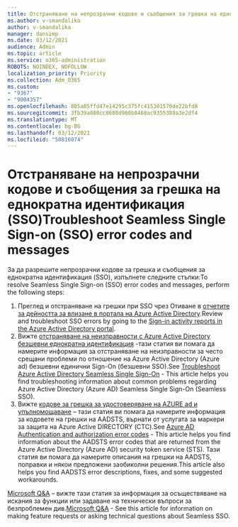 ```yaml
---
title: Отстраняване на непрозрачни кодове и съобщения за грешка на еднократна идентификация (SSO)
ms.author: v-smandalika
author: v-smandalika
manager: dansimp
ms.date: 03/12/2021
audience: Admin
ms.topic: article
ms.service: o365-administration
ROBOTS: NOINDEX, NOFOLLOW
localization_priority: Priority
ms.collection: Adm_O365
ms.custom:
- "9367"
- "9004357"
ms.openlocfilehash: 805a85ffd47e14295c375fc415301570de22bfd8
ms.sourcegitcommit: 3fb39a080cc8680d960b8468ac9355389a3e2df4
ms.translationtype: MT
ms.contentlocale: bg-BG
ms.lasthandoff: 03/12/2021
ms.locfileid: "50816074"
---
```

# <a name="troubleshoot-seamless-single-sign-on-sso-error-codes-and-messages"></a><span data-ttu-id="2757f-102">Отстраняване на непрозрачни кодове и съобщения за грешка на еднократна идентификация (SSO)</span><span class="sxs-lookup"><span data-stu-id="2757f-102">Troubleshoot Seamless Single Sign-on (SSO) error codes and messages</span></span>

<span data-ttu-id="2757f-103">За да разрешите непрозрачни кодове за грешка и съобщения за еднократна идентификация (SSO), изпълнете следните стъпки:</span><span class="sxs-lookup"><span data-stu-id="2757f-103">To resolve Seamless Single Sign-on (SSO) error codes and messages, perform the following steps:</span></span>

1. <span data-ttu-id="2757f-104">Преглед и отстраняване на грешки при SSO чрез Отиване в [отчетите за дейността за влизане в портала на Azure Active Directory](https://docs.microsoft.com/azure/active-directory/reports-monitoring/concept-sign-ins).</span><span class="sxs-lookup"><span data-stu-id="2757f-104">Review and troubleshoot SSO errors by going to the [Sign-in activity reports in the Azure Active Directory portal](https://docs.microsoft.com/azure/active-directory/reports-monitoring/concept-sign-ins).</span></span>
2. <span data-ttu-id="2757f-105">Вижте [отстраняване на неизправности с Azure Active Directory безшевни еднократна идентификация](https://docs.microsoft.com/azure/active-directory/hybrid/tshoot-connect-sso#sign-in-failure-reasons-in-the-azure-active-directory-admin-center-needs-a-premium-license) -тази статия ви помага да намерите информация за отстраняване на неизправности за често срещани проблеми по отношение на Azure Active Directory (Azure ad) безшевни единични Sign-On (безшевни SSO).</span><span class="sxs-lookup"><span data-stu-id="2757f-105">See [Troubleshoot Azure Active Directory Seamless Single Sign-On](https://docs.microsoft.com/azure/active-directory/hybrid/tshoot-connect-sso#sign-in-failure-reasons-in-the-azure-active-directory-admin-center-needs-a-premium-license) - This article helps you find troubleshooting information about common problems regarding Azure Active Directory (Azure AD) Seamless Single Sign-On (Seamless SSO).</span></span>
3. <span data-ttu-id="2757f-106">Вижте [кодове за грешка за удостоверяване на AZURE ad и упълномощаване](https://docs.microsoft.com/azure/active-directory/develop/reference-aadsts-error-codes#lookup-current-error-code-information) – тази статия ви помага да намерите информация за кодовете на грешки на AADSTS, върнати от услугата за маркери за защита на Azure Active DIRECTORY (СТС).</span><span class="sxs-lookup"><span data-stu-id="2757f-106">See [Azure AD Authentication and authorization error codes](https://docs.microsoft.com/azure/active-directory/develop/reference-aadsts-error-codes#lookup-current-error-code-information) - This article helps you find information about the AADSTS error codes that are returned from the Azure Active Directory (Azure AD) security token service (STS).</span></span> <span data-ttu-id="2757f-107">Тази статия ви помага да намерите описания на грешки на AADSTS, поправки и някои предложени заобиколни решения.</span><span class="sxs-lookup"><span data-stu-id="2757f-107">This article also helps you find AADSTS error descriptions, fixes, and some suggested workarounds.</span></span>

<span data-ttu-id="2757f-108">[Microsoft Q&A](https://docs.microsoft.com/answers/topics/azure-ad-single-sign-on.html) – вижте тази статия за информация за осъществяване на искания за функции или задаване на технически въпроси за безпроблемен див.</span><span class="sxs-lookup"><span data-stu-id="2757f-108">[Microsoft Q&A](https://docs.microsoft.com/answers/topics/azure-ad-single-sign-on.html) - See this article for information on making feature requests or asking technical questions about Seamless SSO.</span></span>


